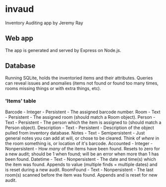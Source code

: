 # invaud

Inventory Auditing app by Jeremy Ray

## Web app

The app is generated and served by Express on Node.js.

## Database

Running SQLite, holds the inventoried items and their attributes. Queries can reveal issues and anomalies (items not found or found too many times, rooms missing things or with extra things, etc).

### 'Items' table

Barcode - Integer - Persistent - The assigned barcode number.
Room - Text - Persistent - The assigned room (should match a Room object).
Person - Text - Persistent - The person which the item is assigned to (should match a Person object).
Description - Text - Persistent - Description of the object pulled from inventory database.
Notes - Text - Semipersistent - Just general notes you can add at will, or chose to be cleared. Think of *where* in the room something is, or location of it's barcode.
Accounted - Integer - Nonpersistent - How *many* of the items have been found. Resets to zero for a new audit; should be 1 when found; will be an error when more than 1 has been found.
Datetime - Text - Nonpersistent - The date and time(s) which the item was found. Appends to value (multiple finds = multiple dates) and is reset during a new audit.
RoomFound - Text - Nonpersistent - The last room(s) scanned before the item was found. Appends and is reset for new audit.
